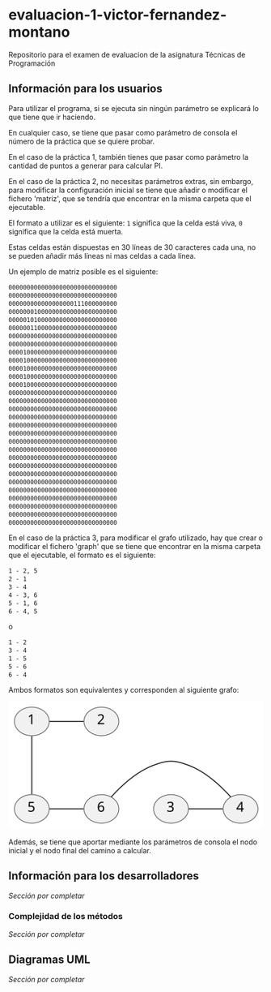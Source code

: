 # evaluacion-1-victor-fernandez-montano
Repositorio para el examen de evaluacion de la asignatura Técnicas de Programación

## Información para los usuarios
Para utilizar el programa, si se ejecuta sin ningún parámetro se explicará lo que tiene que ir haciendo.

En cualquier caso, se tiene que pasar como parámetro de consola el número de la práctica que se quiere probar.

En el caso de la práctica 1, también tienes que pasar como parámetro la cantidad de puntos a generar para calcular PI.

En el caso de la práctica 2, no necesitas parámetros extras, sin embargo, para modificar la configuración inicial se tiene que añadir o modificar el fichero 'matriz', que se tendría que encontrar
en la misma carpeta que el ejecutable.

El formato a utilizar es el siguiente: `1` significa que la celda está viva, `0` significa que la celda está muerta.

Estas celdas están dispuestas en 30 líneas de 30 caracteres cada una, no se pueden añadir más líneas ni mas celdas a cada línea.

Un ejemplo de matriz posible es el siguiente:
```
000000000000000000000000000000
000000000000000000000000000000
000000000000000000111000000000
000000010000000000000000000000
000001010000000000000000000000
000000110000000000000000000000
000000000000000000000000000000
000000000000000000000000000000
000010000000000000000000000000
000010000000000000000000000000
000010000000000000000000000000
000010000000000000000000000000
000010000000000000000000000000
000000000000000000000000000000
000000000000000000000000000000
000000000000000000000000000000
000000000000000000000000000000
000000000000000000000000000000
000000000000000000000000000000
000000000000000000000000000000
000000000000000000000000000000
000000000000000000000000000000
000000000000000000000000000000
000000000000000000000000000000
000000000000000000000000000000
000000000000000000000000000000
000000000000000000000000000000
000000000000000000000000000000
000000000000000000000000000000
000000000000000000000000000000
```


En el caso de la práctica 3, para modificar el grafo utilizado, hay que crear o modificar el fichero 'graph' que se tiene que encontrar en la misma carpeta que el ejecutable, el formato es el siguiente:
```
1 - 2, 5
2 - 1
3 - 4
4 - 3, 6
5 - 1, 6
6 - 4, 5
```

o

```
1 - 2
3 - 4
1 - 5
5 - 6
6 - 4
```

Ambos formatos son equivalentes y corresponden al siguiente grafo:

![](assets/graph.svg)

Además, se tiene que aportar mediante los parámetros de consola el nodo inicial y el nodo final del camino a calcular.

## Información para los desarrolladores
*Sección por completar*

### Complejidad de los métodos
*Sección por completar*

## Diagramas UML
*Sección por completar*
